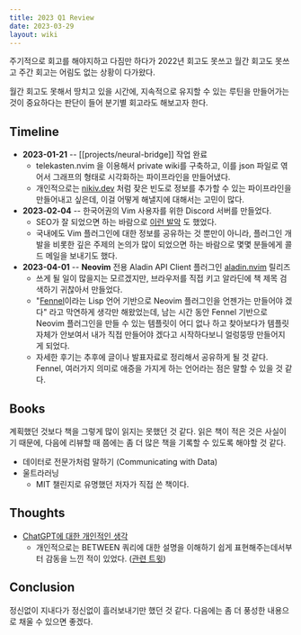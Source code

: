 ```yaml
---
title: 2023 Q1 Review
date: 2023-03-29
layout: wiki
---
```


주기적으로 회고를 해야지하고 다짐만 하다가 2022년 회고도 못쓰고 월간 회고도 못쓰고 주간 회고는 어림도 없는 상황이 다가왔다.

월간 회고도 못해서 땅치고 있을 시간에, 지속적으로 유지할 수 있는 루틴을 만들어가는 것이 중요하다는 판단이 들어 분기별 회고라도 해보고자 한다.


## Timeline 

* **2023-01-21** -- [[projects/neural-bridge]] 작업 완료
  * telekasten.nvim 을 이용해서 private wiki를 구축하고, 이를 json 파일로 엮어서 그래프의 형태로 시각화하는 파이프라인을 만들어냈다.
  * 개인적으로는 [nikiv.dev](https://nikiv.dev/wiki) 처럼 잦은 빈도로 정보를 추가할 수 있는 파이프라인을 만들어내고 싶은데, 이걸 어떻게 해낼지에 대해서는 고민이 많다.
* **2023-02-04** -- 한국어권의 Vim 사용자를 위한 Discord 서버를 만들었다.
  * SEO가 잘 되었으면 하는 바람으로 [이런 발악](https://kodingwarrior.tistory.com/m/7) 도 했었다.
  * 국내에도 Vim 플러그인에 대한 정보를 공유하는 것 뿐만이 아니라, 플러그인 개발을 비롯한 깊은 주제의 논의가 많이 되었으면 하는 바람으로 몇몇 분들에게 콜드 메일을 보내기도 했다.
* **2023-04-01** -- **Neovim** 전용 Aladin API Client 플러그인 [aladin.nvim](https://github.com/malkoG/aladin.nvim) 릴리즈
  * 쓰게 될 일이 많을지는 모르겠지만, 브라우저를 직접 키고 알라딘에 책 제목 검색하기 귀찮아서 만들었다.
  * "[Fennel](https://fennel-lang.org)이라는 Lisp 언어 기반으로 Neovim 플러그인을 언젠가는 만들어야 겠다" 라고 막연하게 생각만 해왔었는데, 남는 시간 동안 Fennel 기반으로 Neovim 플러그인을 만들 수 있는 템플릿이 어디 없나 하고 찾아보다가 템플릿 자체가 안보여서 내가 직접 만들어야 겠다고 시작하다보니 얼렁뚱땅 만들어지게 되었다.
  * 자세한 후기는 추후에 글이나 발표자료로 정리해서 공유하게 될 것 같다. Fennel, 여러가지 의미로 애증을 가지게 하는 언어라는 점은 말할 수 있을 것 같다.

## Books 

계획했던 것보다 책을 그렇게 많이 읽지는 못했던 것 같다. 읽은 책이 적은 것은 사실이기 때문에, 다음에 리뷰할 때 쯤에는 좀 더 많은 책을 기록할 수 있도록 해야할 것 같다.

* 데이터로 전문가처럼 말하기 (Communicating with Data)
* 울트라러닝
  * MIT 챌린지로 유명했던 저자가 직접 쓴 책이다.

## Thoughts

* [ChatGPT에 대한 개인적인 생각](https://twitter.com/kodingwarrior/status/1635882698484101121?t=TpKKDWP_Ss8euBwl9aXNxw&s=19)
  * 개인적으로는 BETWEEN 쿼리에 대한 설명을 이해하기 쉽게 표현해주는데서부터 감동을 느낀 적이 있었다. ([관련 트윗](https://twitter.com/kodingwarrior/status/1627593240911421440?t=mIppibmc2fChahFg-LmK1w&s=19))


## Conclusion

정신없이 지내다가 정신없이 흘러보내기만 했던 것 같다. 다음에는 좀 더 풍성한 내용으로 채울 수 있으면 좋겠다.
